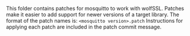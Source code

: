 This folder contains patches for mosquitto to work with wolfSSL. Patches make it easier to add support for newer versions of a target library. The format of the patch names is: `<mosquitto version>.patch` Instructions for applying each patch are included in the patch commit message.
